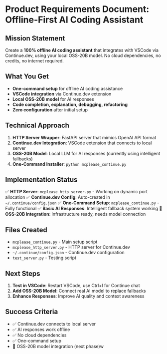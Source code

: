 # Product Requirements Document: Offline-First AI Coding Assistant

## Mission Statement
Create a **100% offline AI coding assistant** that integrates with VSCode via Continue.dev, using your local OSS-20B model. No cloud dependencies, no credits, no internet required.

## What You Get
- **One-command setup** for offline AI coding assistance
- **VSCode integration** via Continue.dev extension
- **Local OSS-20B model** for AI responses
- **Code completion, explanation, debugging, refactoring**
- **Zero configuration** after initial setup

## Technical Approach
1. **HTTP Server Wrapper**: FastAPI server that mimics OpenAI API format
2. **Continue.dev Integration**: VSCode extension that connects to local server
3. **OSS-20B Model**: Local LLM for AI responses (currently using intelligent fallbacks)
4. **One-Command Installer**: `python mcplease_continue.py`

## Implementation Status
✅ **HTTP Server**: `mcplease_http_server.py` - Working on dynamic port allocation
✅ **Continue.dev Config**: Auto-created in `~/.continue/config.json`
✅ **One-Command Setup**: `mcplease_continue.py` - Fully functional
✅ **Basic AI Responses**: Intelligent fallback system working
🔄 **OSS-20B Integration**: Infrastructure ready, needs model connection

## Files Created
- `mcplease_continue.py` - Main setup script
- `mcplease_http_server.py` - HTTP server for Continue.dev
- `~/.continue/config.json` - Continue.dev configuration
- `test_server.py` - Testing script

## Next Steps
1. **Test in VSCode**: Restart VSCode, use Ctrl+I for Continue chat
2. **Add OSS-20B Model**: Connect real AI model to replace fallbacks
3. **Enhance Responses**: Improve AI quality and context awareness

## Success Criteria
- ✅ Continue.dev connects to local server
- ✅ AI responses work offline
- ✅ No cloud dependencies
- ✅ One-command setup
- 🔄 OSS-20B model integration (next phase)w
